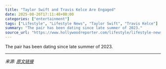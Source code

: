 ```yaml
---
title: "Taylor Swift and Travis Kelce Are Engaged"
date: 2025-08-26T17:11:48+08:00
categories: ["entertainment"]
tags: ["Lifestyle", "Lifestyle News", "Taylor Swift", "Travis Kelce"]
summary: "The pair has been dating since late summer of 2023."
source_url: "https://www.hollywoodreporter.com/lifestyle/lifestyle-news/taylor-swift-travis-kelce-engaged-1236328978/"
---
```


The pair has been dating since late summer of 2023.

---

*来源: [原文链接](https://www.hollywoodreporter.com/lifestyle/lifestyle-news/taylor-swift-travis-kelce-engaged-1236328978/)*
